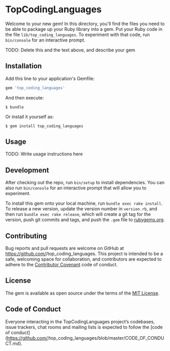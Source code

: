 # TopCodingLanguages

Welcome to your new gem! In this directory, you'll find the files you need to be able to package up your Ruby library into a gem. Put your Ruby code in the file `lib/top_coding_languages`. To experiment with that code, run `bin/console` for an interactive prompt.

TODO: Delete this and the text above, and describe your gem

## Installation

Add this line to your application's Gemfile:

```ruby
gem 'top_coding_languages'
```

And then execute:

    $ bundle

Or install it yourself as:

    $ gem install top_coding_languages

## Usage

TODO: Write usage instructions here

## Development

After checking out the repo, run `bin/setup` to install dependencies. You can also run `bin/console` for an interactive prompt that will allow you to experiment.

To install this gem onto your local machine, run `bundle exec rake install`. To release a new version, update the version number in `version.rb`, and then run `bundle exec rake release`, which will create a git tag for the version, push git commits and tags, and push the `.gem` file to [rubygems.org](https://rubygems.org).

## Contributing

Bug reports and pull requests are welcome on GitHub at https://github.com/<github username>/top_coding_languages. This project is intended to be a safe, welcoming space for collaboration, and contributors are expected to adhere to the [Contributor Covenant](http://contributor-covenant.org) code of conduct.

## License

The gem is available as open source under the terms of the [MIT License](https://opensource.org/licenses/MIT).

## Code of Conduct

Everyone interacting in the TopCodingLanguages project’s codebases, issue trackers, chat rooms and mailing lists is expected to follow the [code of conduct](https://github.com/<github username>/top_coding_languages/blob/master/CODE_OF_CONDUCT.md).
